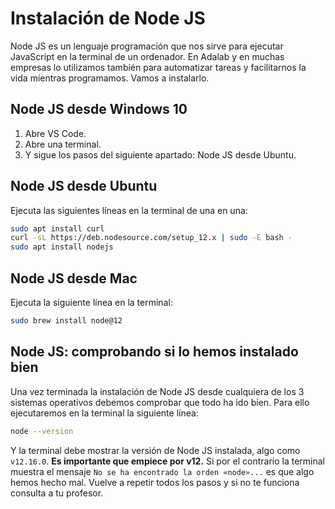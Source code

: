 # Instalación de Node JS

Node JS es un lenguaje programación que nos sirve para ejecutar JavaScript en la terminal de un ordenador. En Adalab y en muchas empresas lo utilizamos también para automatizar tareas y facilitarnos la vida mientras programamos. Vamos a instalarlo.

## Node JS desde Windows 10

1. Abre VS Code.
1. Abre una terminal.
1. Y sigue los pasos del siguiente apartado: Node JS desde Ubuntu.

## Node JS desde Ubuntu

Ejecuta las siguientes líneas en la terminal de una en una:

```bash
sudo apt install curl
curl -sL https://deb.nodesource.com/setup_12.x | sudo -E bash -
sudo apt install nodejs
```

## Node JS desde Mac

Ejecuta la siguiente línea en la terminal:

```bash
sudo brew install node@12
```

## Node JS: comprobando si lo hemos instalado bien

Una vez terminada la instalación de Node JS desde cualquiera de los 3 sistemas operativos debemos comprobar que todo ha ido bien. Para ello ejecutaremos en la terminal la siguiente línea:

```bash
node --version
```

Y la terminal debe mostrar la versión de Node JS instalada, algo como `v12.16.0`. **Es importante que empiece por v12.** Si por el contrario la terminal muestra el mensaje `No se ha encontrado la orden «node»...` es que algo hemos hecho mal. Vuelve a repetir todos los pasos y si no te funciona consulta a tu profesor.

